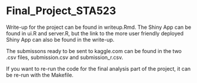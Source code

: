 # Final_Project_STA523

Write-up for the project can be found in writeup.Rmd. The Shiny App can be found in ui.R and server.R, but the link to the more user friendly deployed Shiny App can also be found in the write-up.

The submissons ready to be sent to kaggle.com can be found in the two .csv files, submission.csv and submission_r.csv.

If you want to re-run the code for the final analysis part of the project, it can be re-run with the Makefile. 
